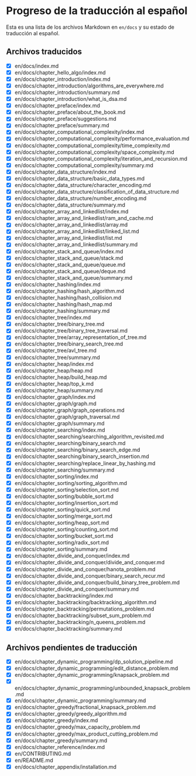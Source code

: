# Progreso de la traducción al español

Esta es una lista de los archivos Markdown en `en/docs` y su estado de traducción al español.

## Archivos traducidos

- [x] en/docs/index.md
- [x] en/docs/chapter_hello_algo/index.md
- [x] en/docs/chapter_introduction/index.md
- [x] en/docs/chapter_introduction/algorithms_are_everywhere.md
- [x] en/docs/chapter_introduction/summary.md
- [x] en/docs/chapter_introduction/what_is_dsa.md
- [x] en/docs/chapter_preface/index.md
- [x] en/docs/chapter_preface/about_the_book.md
- [x] en/docs/chapter_preface/suggestions.md
- [x] en/docs/chapter_preface/summary.md
- [x] en/docs/chapter_computational_complexity/index.md
- [x] en/docs/chapter_computational_complexity/performance_evaluation.md
- [x] en/docs/chapter_computational_complexity/time_complexity.md
- [x] en/docs/chapter_computational_complexity/space_complexity.md
- [x] en/docs/chapter_computational_complexity/iteration_and_recursion.md
- [x] en/docs/chapter_computational_complexity/summary.md
- [x] en/docs/chapter_data_structure/index.md
- [x] en/docs/chapter_data_structure/basic_data_types.md
- [x] en/docs/chapter_data_structure/character_encoding.md
- [x] en/docs/chapter_data_structure/classification_of_data_structure.md
- [x] en/docs/chapter_data_structure/number_encoding.md
- [x] en/docs/chapter_data_structure/summary.md
- [x] en/docs/chapter_array_and_linkedlist/index.md
- [x] en/docs/chapter_array_and_linkedlist/ram_and_cache.md
- [x] en/docs/chapter_array_and_linkedlist/array.md
- [x] en/docs/chapter_array_and_linkedlist/linked_list.md
- [x] en/docs/chapter_array_and_linkedlist/list.md
- [x] en/docs/chapter_array_and_linkedlist/summary.md
- [x] en/docs/chapter_stack_and_queue/index.md
- [x] en/docs/chapter_stack_and_queue/stack.md
- [x] en/docs/chapter_stack_and_queue/queue.md
- [x] en/docs/chapter_stack_and_queue/deque.md
- [x] en/docs/chapter_stack_and_queue/summary.md
- [x] en/docs/chapter_hashing/index.md
- [x] en/docs/chapter_hashing/hash_algorithm.md
- [x] en/docs/chapter_hashing/hash_collision.md
- [x] en/docs/chapter_hashing/hash_map.md
- [x] en/docs/chapter_hashing/summary.md
- [x] en/docs/chapter_tree/index.md
- [x] en/docs/chapter_tree/binary_tree.md
- [x] en/docs/chapter_tree/binary_tree_traversal.md
- [x] en/docs/chapter_tree/array_representation_of_tree.md
- [x] en/docs/chapter_tree/binary_search_tree.md
- [x] en/docs/chapter_tree/avl_tree.md
- [x] en/docs/chapter_tree/summary.md
- [x] en/docs/chapter_heap/index.md
- [x] en/docs/chapter_heap/heap.md
- [x] en/docs/chapter_heap/build_heap.md
- [x] en/docs/chapter_heap/top_k.md
- [x] en/docs/chapter_heap/summary.md
- [x] en/docs/chapter_graph/index.md
- [x] en/docs/chapter_graph/graph.md
- [x] en/docs/chapter_graph/graph_operations.md
- [x] en/docs/chapter_graph/graph_traversal.md
- [x] en/docs/chapter_graph/summary.md
- [x] en/docs/chapter_searching/index.md
- [x] en/docs/chapter_searching/searching_algorithm_revisited.md
- [x] en/docs/chapter_searching/binary_search.md
- [x] en/docs/chapter_searching/binary_search_edge.md
- [x] en/docs/chapter_searching/binary_search_insertion.md
- [x] en/docs/chapter_searching/replace_linear_by_hashing.md
- [x] en/docs/chapter_searching/summary.md
- [x] en/docs/chapter_sorting/index.md
- [x] en/docs/chapter_sorting/sorting_algorithm.md
- [x] en/docs/chapter_sorting/selection_sort.md
- [x] en/docs/chapter_sorting/bubble_sort.md
- [x] en/docs/chapter_sorting/insertion_sort.md
- [x] en/docs/chapter_sorting/quick_sort.md
- [x] en/docs/chapter_sorting/merge_sort.md
- [x] en/docs/chapter_sorting/heap_sort.md
- [x] en/docs/chapter_sorting/counting_sort.md
- [x] en/docs/chapter_sorting/bucket_sort.md
- [x] en/docs/chapter_sorting/radix_sort.md
- [x] en/docs/chapter_sorting/summary.md
- [x] en/docs/chapter_divide_and_conquer/index.md
- [x] en/docs/chapter_divide_and_conquer/divide_and_conquer.md
- [x] en/docs/chapter_divide_and_conquer/hanota_problem.md
- [x] en/docs/chapter_divide_and_conquer/binary_search_recur.md
- [x] en/docs/chapter_divide_and_conquer/build_binary_tree_problem.md
- [x] en/docs/chapter_divide_and_conquer/summary.md
- [x] en/docs/chapter_backtracking/index.md
- [x] en/docs/chapter_backtracking/backtracking_algorithm.md
- [x] en/docs/chapter_backtracking/permutations_problem.md
- [x] en/docs/chapter_backtracking/subset_sum_problem.md
- [x] en/docs/chapter_backtracking/n_queens_problem.md
- [x] en/docs/chapter_backtracking/summary.md

## Archivos pendientes de traducción

- [x] en/docs/chapter_dynamic_programming/dp_solution_pipeline.md
- [x] en/docs/chapter_dynamic_programming/edit_distance_problem.md
- [x] en/docs/chapter_dynamic_programming/knapsack_problem.md
- [x] en/docs/chapter_dynamic_programming/unbounded_knapsack_problem.md
- [x] en/docs/chapter_dynamic_programming/summary.md
- [x] en/docs/chapter_greedy/fractional_knapsack_problem.md
- [x] en/docs/chapter_greedy/greedy_algorithm.md
- [x] en/docs/chapter_greedy/index.md
- [x] en/docs/chapter_greedy/max_capacity_problem.md
- [x] en/docs/chapter_greedy/max_product_cutting_problem.md
- [x] en/docs/chapter_greedy/summary.md
- [x] en/docs/chapter_reference/index.md
- [x] en/CONTRIBUTING.md
- [x] en/README.md
- [x] en/docs/chapter_appendix/installation.md
